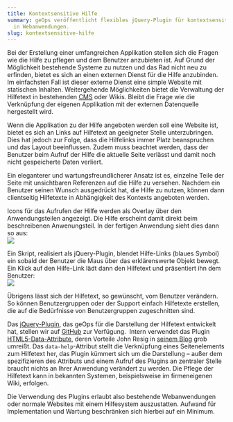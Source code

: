 ```yaml
---
title: Kontextsensitive Hilfe
summary: geOps veröffentlicht flexibles jQuery-Plugin für kontextsensitive Hilfe
  in Webanwendungen.
slug: kontextsensitive-hilfe
---
```

Bei der Erstellung einer umfangreichen Applikation stellen sich die Fragen wie die Hilfe zu pflegen und dem Benutzer anzubieten ist. Auf Grund der Möglichkeit bestehende Systeme zu nutzen und das Rad nicht neu zu erfinden, bietet es sich an einen externen Dienst für die Hilfe anzubinden. Im einfachsten Fall ist dieser externe Dienst eine simple Website mit statischen Inhalten. Weitergehende Möglichkeiten bietet die Verwaltung der Hilfetext in bestehenden [CMS](http://de.wikipedia.org/wiki/Content-Management-System "Wikipedia-Artikel zu Content-Management-Systemen") oder Wikis. Bleibt die Frage wie die Verknüpfung der eigenen Applikation mit der externen Datenquelle hergestellt wird.

Wenn die Applikation zu der Hilfe angeboten werden soll eine Website ist, bietet es sich an Links auf Hilfetext an geeigneter Stelle unterzubringen. Dies hat jedoch zur Folge, dass die Hilfelinks immer Platz beanspruchen und das Layout beeinflussen. Zudem muss beachtet werden, dass der Benutzer beim Aufruf der Hilfe die aktuelle Seite verlässt und damit noch nicht gespeicherte Daten verliert.

Ein eleganterer und wartungsfreundlicherer Ansatz ist es, einzelne Teile der Seite mit unsichtbaren Referenzen auf die Hilfe zu versehen. Nachdem ein Benutzer seinen Wunsch ausgedrückt hat, die Hilfe zu nutzen, können dann clientseitig Hilfetexte in Abhängigkeit des Kontexts angeboten werden.

Icons für das Aufrufen der Hilfe werden als Overlay über den Anwendungsteilen angezeigt. Die Hilfe erscheint damit direkt beim beschreibenen Anwenungsteil. In der fertigen Anwendung sieht dies dann so aus:  
![](/images/blog/kontextsensitive-hilfe/aufruf.png)

Ein Skript, realisiert als jQuery-Plugin, blendet Hilfe-Links (blaues Symbol) ein sobald der Benutzer die Maus über das erklärenswerte Objekt bewegt. Ein Klick auf den Hilfe-Link lädt dann den Hilfetext und präsentiert ihn dem Benutzer:  
![](/images/blog/kontextsensitive-hilfe/anzeige.png)

Übrigens lässt sich der Hilfetext, so gewünscht, vom Benutzer verändern. So können Benutzergruppen oder der Support einfach Hilfetexte erstellen, die auf die Bedürfnisse von Benutzergruppen zugeschnitten sind.

Das [jQuery-Plugin](https://github.com/geops/jquery-plugins/help "Code-Repository des Hilfesystems"), das geOps für die Darstellung der Hilfetext entwickelt hat, stellen wir auf [GitHub](https://github.com/geops/jquery-plugins/help "Code-Repository des Hilfesystems") zur Verfügung.  Intern verwendet das Plugin [HTML5-Data-Attribute](http://dev.w3.org/html5/spec/elements.html#embedding-custom-non-visible-data-with-the-data-attributes), deren Vorteile John Resig in [seinem Blog](http://ejohn.org/blog/html-5-data-attributes/) grob umreißt. Das `data-help`\-Attribut stellt die Verknüpfung eines Seitenelements zum Hilfetext her, das Plugin kümmert sich um die Darstellung – außer dem spezifizieren des Attributs und einem Aufruf des Plugins an zentraler Stelle braucht nichts an Ihrer Anwendung verändert zu werden. Die Pflege der Hilfetext kann in bekannten Systemen, beispielsweise im firmeneigenen Wiki, erfolgen.

Die Verwendung des Plugins erlaubt also bestehende Webanwendungen oder normale Websites mit einem Hilfesystem auszustatten. Aufwand für Implementation und Wartung beschränken sich hierbei auf ein Minimum.